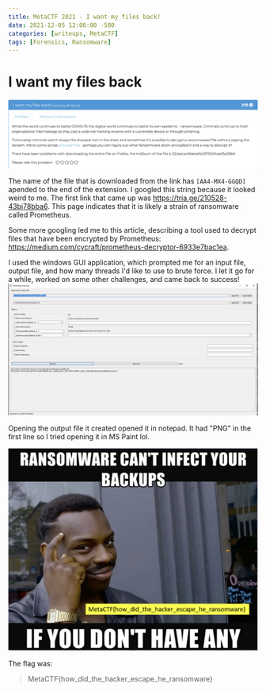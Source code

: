 ```yaml
---
title: MetaCTF 2021 - I want my files back!
date: 2021-12-05 12:00:00 -500
categories: [writeups, MetaCTF]
tags: [Forensics, Ransomware]
---
```

# I want my files back
![filesback](/assets/images/metaCTF/filesback.png)

The name of the file that is downloaded from the link has `[AA4-MX4-GGQD]` apended to the end of the extension. I googled this string because it looked weird to me. The first link that came up was https://tria.ge/210528-43bj78bba6. This page indicates that it is likely a strain of ransomware called Prometheus. 

Some more googling led me to this article, describing a tool used to decrypt files that have been encrypted by Prometheus: https://medium.com/cycraft/prometheus-decryptor-6933e7bac1ea. 

I used the windows GUI application, which prompted me for an input file, output file, and how many threads I'd like to use to brute force. I let it go for a while, worked on some other challenges, and came back to success! 
![output](/assets/images/metaCTF/output.png)

Opening the output file it created opened it in notepad. It had "PNG" in the first line so I tried opening it in MS Paint lol. 

![flag](/assets/images/metaCTF/flag.png)

The flag was: 
> MetaCTF{how_did_the_hacker_escape_he_ransomware}
